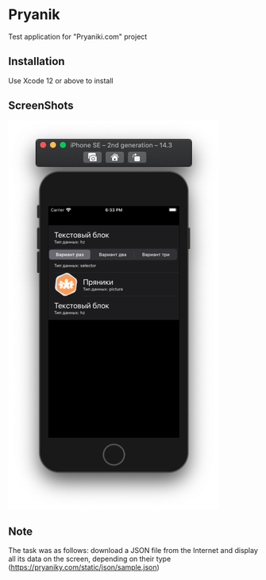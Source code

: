 # Pryanik

Test application for "Pryaniki.com" project

## Installation

Use Xcode 12 or above to install

## ScreenShots

![Main Screen](https://github.com/Andy-38/Pryanik/blob/main/Pryanik/ScreenShot01.png)

## Note

The task was as follows: download a JSON file from the Internet and display all its data on the screen, depending on their type (https://pryaniky.com/static/json/sample.json)
